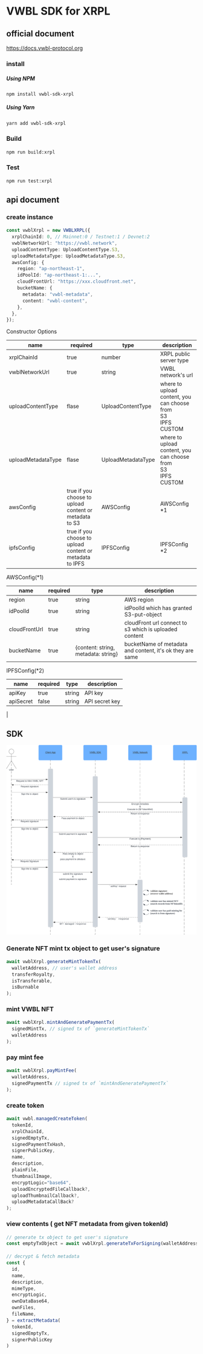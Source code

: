 # VWBL SDK for XRPL

## official document

https://docs.vwbl-protocol.org

### install

##### Using NPM

`npm install vwbl-sdk-xrpl`

##### Using Yarn

`yarn add vwbl-sdk-xrpl`

### Build

`npm run build:xrpl`

### Test

`npm run test:xrpl`

## api document

### create instance

```typescript
const vwblXrpl = new VWBLXRPL({
  xrplChainId: 0, // Mainnet:0 / Testnet:1 / Devnet:2
  vwblNetworkUrl: "https://vwbl.network",
  uploadContentType: UploadContentType.S3,
  uploadMetadataType: UploadMetadataType.S3,
  awsConfig: {
    region: "ap-northeast-1",
    idPoolId: "ap-northeast-1:...",
    cloudFrontUrl: "https://xxx.cloudfront.net",
    bucketName: {
      metadata: "vwbl-metadata",
      content: "vwbl-content",
    },
  },
});
```

Constructor Options

| name               | required                                                 | type               | description                                                                |
| ------------------ | -------------------------------------------------------- | ------------------ | -------------------------------------------------------------------------- |
| xrplChainId        | true                                                     | number             | XRPL public server type                                                    |
| vwblNetworkUrl     | true                                                     | string             | VWBL network's url                                                         |
| uploadContentType  | flase                                                    | UploadContentType  | where to upload content, you can choose from <br> S3 <br> IPFS <br> CUSTOM |
| uploadMetadataType | flase                                                    | UploadMetadataType | where to upload content, you can choose from <br> S3 <br> IPFS <br> CUSTOM |
| awsConfig          | true if you choose to upload content or metadata to S3   | AWSConfig          | AWSConfig \*1                                                              |
| ipfsConfig         | true if you choose to upload content or metadata to IPFS | IPFSConfig         | IPFSConfig \*2                                                             |

AWSConfig(\*1)

| name          | required | type                                | description                                               |
| ------------- | -------- | ----------------------------------- | --------------------------------------------------------- |
| region        | true     | string                              | AWS region                                                |
| idPoolId      | true     | string                              | idPoolId which has granted S3-put-object                  |
| cloudFrontUrl | true     | string                              | cloudFront url connect to s3 which is uploaded content    |
| bucketName    | true     | {content: string, metadata: string} | bucketName of metadata and content, it's ok they are same |

IPFSConfig(\*2)

| name      | required | type   | description    |
| --------- | -------- | ------ | -------------- |
| apiKey    | true     | string | API key        |
| apiSecret | false    | string | API secret key |

|

## SDK

![SDK Flow](src/public/sdk-flow.png)

### Generate NFT mint tx object to get user's signature 

```typescript
await vwblXrpl.generateMintTokenTx(
  walletAddress, // user's wallet address
  transferRoyalty,
  isTransferable,
  isBurnable
);
```

### mint VWBL NFT

```typescript
await vwblXrpl.mintAndGeneratePaymentTx(
  signedMintTx, // signed tx of `generateMintTokenTx`
  walletAddress
);
```

### pay mint fee

```typescript
await vwblXrpl.payMintFee(
  walletAddress,
  signedPaymentTx // signed tx of `mintAndGeneratePaymentTx`
);
```

### create token

```typescript
await vwbl.managedCreateToken(
  tokenId,
  xrplChainId,
  signedEmptyTx,
  signedPaymentTxHash,
  signerPublicKey,
  name,
  description,
  plainFile,
  thumbnailImage,
  encryptLogic="base64",
  uploadEncryptedFileCallback?,
  uploadThumbnailCallback?,
  uploadMetadataCallBack?
);
```

### view contents ( get NFT metadata from given tokenId)

```typescript
// generate tx object to get user's signature
const emptyTxObject = await vwblXrpl.generateTxForSigning(walletAddress);

// decrypt & fetch metadata
const {
  id,
  name,
  description,
  mimeType,
  encryptLogic,
  ownDataBase64,
  ownFiles,
  fileName,
} = extractMetadata(
  tokenId,
  signedEmptyTx,
  signerPublicKey
)
```
